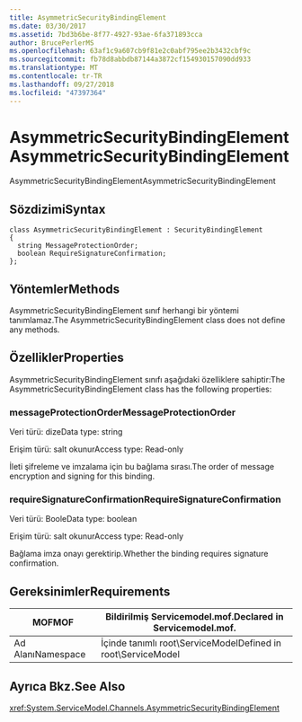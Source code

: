 ```yaml
---
title: AsymmetricSecurityBindingElement
ms.date: 03/30/2017
ms.assetid: 7bd3b6be-8f77-4927-93ae-6fa371893cca
author: BrucePerlerMS
ms.openlocfilehash: 63af1c9a607cb9f81e2c0abf795ee2b3432cbf9c
ms.sourcegitcommit: fb78d8abbdb87144a3872cf154930157090dd933
ms.translationtype: MT
ms.contentlocale: tr-TR
ms.lasthandoff: 09/27/2018
ms.locfileid: "47397364"
---
```

# <a name="asymmetricsecuritybindingelement"></a><span data-ttu-id="17380-102">AsymmetricSecurityBindingElement</span><span class="sxs-lookup"><span data-stu-id="17380-102">AsymmetricSecurityBindingElement</span></span>
<span data-ttu-id="17380-103">AsymmetricSecurityBindingElement</span><span class="sxs-lookup"><span data-stu-id="17380-103">AsymmetricSecurityBindingElement</span></span>  
  
## <a name="syntax"></a><span data-ttu-id="17380-104">Sözdizimi</span><span class="sxs-lookup"><span data-stu-id="17380-104">Syntax</span></span>  
  
```  
class AsymmetricSecurityBindingElement : SecurityBindingElement  
{  
  string MessageProtectionOrder;  
  boolean RequireSignatureConfirmation;  
};  
```  
  
## <a name="methods"></a><span data-ttu-id="17380-105">Yöntemler</span><span class="sxs-lookup"><span data-stu-id="17380-105">Methods</span></span>  
 <span data-ttu-id="17380-106">AsymmetricSecurityBindingElement sınıf herhangi bir yöntemi tanımlamaz.</span><span class="sxs-lookup"><span data-stu-id="17380-106">The AsymmetricSecurityBindingElement class does not define any methods.</span></span>  
  
## <a name="properties"></a><span data-ttu-id="17380-107">Özellikler</span><span class="sxs-lookup"><span data-stu-id="17380-107">Properties</span></span>  
 <span data-ttu-id="17380-108">AsymmetricSecurityBindingElement sınıfı aşağıdaki özelliklere sahiptir:</span><span class="sxs-lookup"><span data-stu-id="17380-108">The AsymmetricSecurityBindingElement class has the following properties:</span></span>  
  
### <a name="messageprotectionorder"></a><span data-ttu-id="17380-109">messageProtectionOrder</span><span class="sxs-lookup"><span data-stu-id="17380-109">MessageProtectionOrder</span></span>  
 <span data-ttu-id="17380-110">Veri türü: dize</span><span class="sxs-lookup"><span data-stu-id="17380-110">Data type: string</span></span>  
  
 <span data-ttu-id="17380-111">Erişim türü: salt okunur</span><span class="sxs-lookup"><span data-stu-id="17380-111">Access type: Read-only</span></span>  
  
 <span data-ttu-id="17380-112">İleti şifreleme ve imzalama için bu bağlama sırası.</span><span class="sxs-lookup"><span data-stu-id="17380-112">The order of message encryption and signing for this binding.</span></span>  
  
### <a name="requiresignatureconfirmation"></a><span data-ttu-id="17380-113">requireSignatureConfirmation</span><span class="sxs-lookup"><span data-stu-id="17380-113">RequireSignatureConfirmation</span></span>  
 <span data-ttu-id="17380-114">Veri türü: Boole</span><span class="sxs-lookup"><span data-stu-id="17380-114">Data type: boolean</span></span>  
  
 <span data-ttu-id="17380-115">Erişim türü: salt okunur</span><span class="sxs-lookup"><span data-stu-id="17380-115">Access type: Read-only</span></span>  
  
 <span data-ttu-id="17380-116">Bağlama imza onayı gerektirip.</span><span class="sxs-lookup"><span data-stu-id="17380-116">Whether the binding requires signature confirmation.</span></span>  
  
## <a name="requirements"></a><span data-ttu-id="17380-117">Gereksinimler</span><span class="sxs-lookup"><span data-stu-id="17380-117">Requirements</span></span>  
  
|<span data-ttu-id="17380-118">MOF</span><span class="sxs-lookup"><span data-stu-id="17380-118">MOF</span></span>|<span data-ttu-id="17380-119">Bildirilmiş Servicemodel.mof.</span><span class="sxs-lookup"><span data-stu-id="17380-119">Declared in Servicemodel.mof.</span></span>|  
|---------|-----------------------------------|  
|<span data-ttu-id="17380-120">Ad Alanı</span><span class="sxs-lookup"><span data-stu-id="17380-120">Namespace</span></span>|<span data-ttu-id="17380-121">İçinde tanımlı root\ServiceModel</span><span class="sxs-lookup"><span data-stu-id="17380-121">Defined in root\ServiceModel</span></span>|  
  
## <a name="see-also"></a><span data-ttu-id="17380-122">Ayrıca Bkz.</span><span class="sxs-lookup"><span data-stu-id="17380-122">See Also</span></span>  
 <xref:System.ServiceModel.Channels.AsymmetricSecurityBindingElement>
